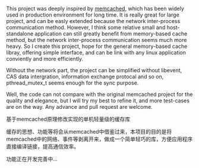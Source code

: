 This project was deeply inspired by [memcached](https://github.com/memcached/memcached), which has been widely used in production environment for long time. It is really great for large project, and can be easly extended because the network inter-process communication method. However, I think some relative small and host-standalone application can still greatly benefit from memory-based cache method, but the network inter-process communication seems much more heavy. So I create this project, hope for the general memory-based cache libray, offering simple interface, and can be link with any linux application conviently and more efficiently.   

Without the network part, the project can be simplified without libevent, CAS data intergration, information exchange protocal and so on, pthread_mutex_t seems enough for the sync purpose.   

Well, the code can not compare with the original memcached project for the quality and elegance, but I will try my best to refine it, and more test-cases are on the way. Any advance and pull request are welcome.   




基于memcached原理修改实现的单机轻量级的缓存库   

缓存的思想、功能等将会从memcached中借鉴过来，本项目的目的是将memcached中的网络、事件等剥离开来，做成一个简单轻巧的库，方便应用程序直接编译链接，提高通信效率。   

功能正在开发完善中...   
